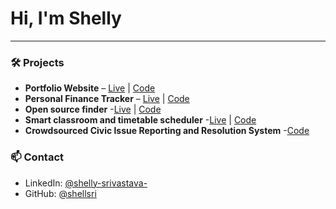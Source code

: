 # Hi, I'm Shelly 
---

### 🛠️ Projects

- **Portfolio Website** – [Live](https://shellsri.github.io/portfolio-website/) | [Code](https://github.com/shellsri/portfolio-website)
- **Personal Finance Tracker** – [Live](https://shellsri.github.io/personal-finance-tracker/) | [Code](https://github.com/shellsri/personal-finance-tracker)
- **Open source finder** -[Live](https://shellsri.github.io/os-project-finder/) | [Code](https://github.com/shellsri/os-project-finder)
- **Smart classroom and timetable scheduler** -[Live](https://storied-strudel-d539d0.netlify.app/login) | [Code](https://github.com/shellsri/timetable)
- **Crowdsourced Civic lssue Reporting and Resolution System** -[Code](https://github.com/shellsri/mysihapp)

### 📫 Contact

- LinkedIn: [@shelly-srivastava-](https://linkedin.com/in/shelly-srivastava-)
- GitHub: [@shellsri](https://github.com/shellsri)

<!--
**shellsri/shellsri** is a ✨ _special_ ✨ repository because its `README.md` (this file) appears on your GitHub profile.

Here are some ideas to get you started:

- 🔭 I’m currently working on ...
- 🌱 I’m currently learning ...
- 👯 I’m looking to collaborate on ...
- 🤔 I’m looking for help with ...
- 💬 Ask me about ...
- 📫 How to reach me: ...
- 😄 Pronouns: ...
- ⚡ Fun fact: ...
-->
